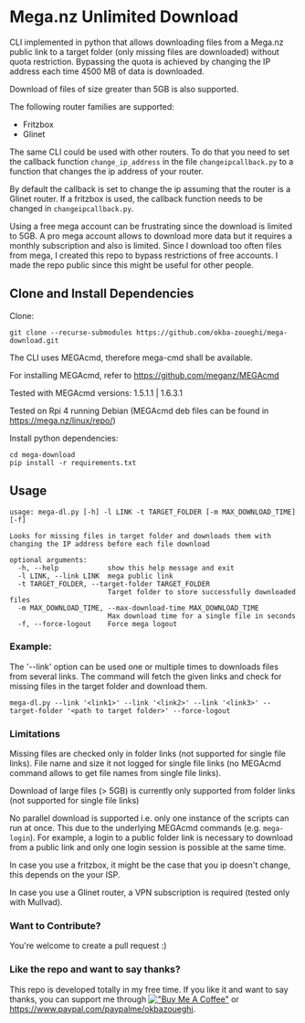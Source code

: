 # Mega.nz Unlimited Download

CLI implemented in python that allows downloading files from a Mega.nz public link to a target folder (only missing files are downloaded) without quota restriction.
Bypassing the quota is achieved by changing the IP address each time 4500 MB of data is downloaded.

Download of files of size greater than 5GB is also supported.

The following router families are supported:
- Fritzbox
- Glinet

The same CLI could be used with other routers. To do that you need to set the callback function ```change_ip_address``` in the file ```changeipcallback.py``` to a function that changes the ip address of your router.

By default the callback is set to change the ip assuming that the router is a Glinet router. If a fritzbox is used, the callback function needs to be changed in ```changeipcallback.py```.

Using a free mega account can be frustrating since the download is limited to 5GB. A pro mega account allows to download more data but it requires a monthly subscription and also is limited. Since I download too often files from mega, I created this repo to bypass restrictions of free accounts. I made the repo public since this might be useful for other people.

## Clone and Install Dependencies

Clone:

```shell
git clone --recurse-submodules https://github.com/okba-zoueghi/mega-download.git
```

The CLI uses MEGAcmd, therefore mega-cmd shall be available.

For installing MEGAcmd, refer to https://github.com/meganz/MEGAcmd

Tested with MEGAcmd versions: 1.5.1.1 | 1.6.3.1

Tested on Rpi 4 running Debian (MEGAcmd deb files can be found in https://mega.nz/linux/repo/)

Install python dependencies:

```shell
cd mega-download
pip install -r requirements.txt
```

## Usage

```
usage: mega-dl.py [-h] -l LINK -t TARGET_FOLDER [-m MAX_DOWNLOAD_TIME] [-f]

Looks for missing files in target folder and downloads them with changing the IP address before each file download

optional arguments:
  -h, --help            show this help message and exit
  -l LINK, --link LINK  mega public link
  -t TARGET_FOLDER, --target-folder TARGET_FOLDER
                        Target folder to store successfully downloaded files
  -m MAX_DOWNLOAD_TIME, --max-download-time MAX_DOWNLOAD_TIME
                        Max download time for a single file in seconds
  -f, --force-logout    Force mega logout
```

### Example:

The '--link' option can be used one or multiple times to downloads files from several links.
The command will fetch the given links and check for missing files in the target folder and download them.

```shell
mega-dl.py --link '<link1>' --link '<link2>' --link '<link3>' --target-folder '<path to target folder>' --force-logout
```

### Limitations

Missing files are checked only in folder links (not supported for single file links). File name and size it not logged for single file links (no MEGAcmd command allows to get file names from single file links).

Download of large files (> 5GB) is currently only supported from folder links (not supported for single file links)

No parallel download is supported i.e. only one instance of the scripts can run at once. This due to the underlying MEGAcmd commands (e.g. ```mega-login```). For example, a login to a public folder link is necessary to download from a public link and only one login session is possible at the same time.

In case you use a fritzbox, it might be the case that you ip doesn't change, this depends on the your ISP.

In case you use a Glinet router, a VPN subscription is required (tested only with Mullvad).


### Want to Contribute?

You're welcome to create a pull request :)

### Like the repo and want to say thanks?
This repo is developed totally in my free time. If you like it and want to say thanks, you can support me through [!["Buy Me A Coffee"](https://www.buymeacoffee.com/assets/img/custom_images/orange_img.png)](https://buymeacoffee.com/okba.zoueghi) or https://www.paypal.com/paypalme/okbazoueghi.
